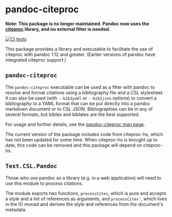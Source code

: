 pandoc-citeproc
===============

**Note: This package is no longer maintained.
Pandoc now uses the [citeproc](https://github.com/jgm/citeproc)
library, and no external filter is needed.**

[![CI
tests](https://github.com/jgm/pandoc-citeproc/workflows/CI%20tests/badge.svg)](https://github.com/jgm/pandoc-citeproc/actions)


This package provides a library and executable to facilitate the use of
citeproc with pandoc 1.12 and greater.  (Earlier versions of pandoc have
integrated citeproc support.)

`pandoc-citeproc`
-----------------

The `pandoc-citeproc` executable can be used as a filter with pandoc to
resolve and format citations using a bibliography file and a CSL
stylesheet.  It can also be used (with `--bib2yaml` or `--bib2json`
options) to convert a bibliography to a YAML format that can be put
directly into a pandoc markdown document or to CSL JSON.  Bibliographies
can be in any of several formats, but bibtex and biblatex are the best
supported.

For usage and further details, see the [pandoc-citeproc man
page](https://github.com/jgm/pandoc-citeproc/blob/master/man/pandoc-citeproc.1.md).

The current version of the package includes code from citeproc-hs,
which has not been updated for some time.  When citeproc-hs is brought
up to date, this code can be removed and this package will depend
on citeproc-hs.

`Text.CSL.Pandoc`
-----------------

Those who use pandoc as a library (e.g. in a web application) will
need to use this module to process citations.

The module exports two functions, `processCites`, which is pure and
accepts a style and a list of references as arguments, and
`processCites'`, which lives in the IO monad and derives the style
and references from the document's metadata.

